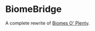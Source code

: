 # BiomeBridge

A complete rewrite of [Biomes O' Plenty](https://www.curseforge.com/minecraft/mc-mods/biomes-o-plenty).
